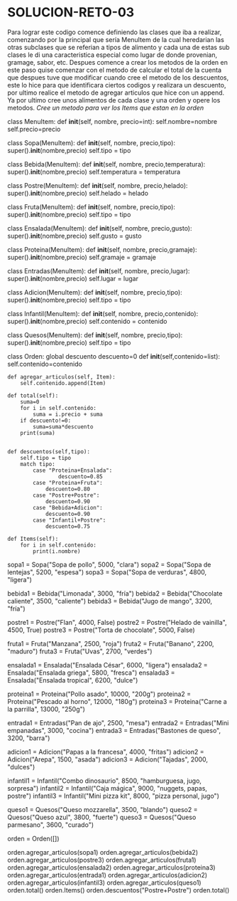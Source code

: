 # SOLUCION-RETO-03
Para lograr este codigo comence definiendo las clases que iba a realizar, comenzando por la principal que sería MenuItem de la cual heredarian las otras subclases que se referian a tipos de alimento y cada una de estas sub clases le di una caracteristica especial como lugar de donde provenian, gramage, sabor, etc. Despues comence a crear los metodos de la orden en este paso quise comenzar con el metodo de calcular el total de la cuenta que despues tuve que modificar cuando cree el metodo de los descuentos, este lo hice para que identificara ciertos codigos y realizara un descuento, por ultimo realice el metodo de agregar articulos que hice con un append. Ya por ultimo cree unos alimentos de cada clase y una orden y opere los metodos. 
_Cree un metodo para ver los Items que estan en la orden_


class MenuItem:
     def __init__(self, nombre, precio=int):
          self.nombre=nombre
          self.precio=precio

class Sopa(MenuItem):
     def __init__(self, nombre, precio,tipo):
        super().__init__(nombre,precio)
        self.tipo = tipo

class Bebida(MenuItem):
     def __init__(self, nombre, precio,temperatura):
        super().__init__(nombre,precio)
        self.temperatura = temperatura

class Postre(MenuItem):
     def __init__(self, nombre, precio,helado):
        super().__init__(nombre,precio)
        self.helado = helado

class Fruta(MenuItem):
     def __init__(self, nombre, precio,tipo):
        super().__init__(nombre,precio)
        self.tipo = tipo

class Ensalada(MenuItem):
     def __init__(self, nombre, precio,gusto):
        super().__init__(nombre,precio)
        self.gusto = gusto

class Proteina(MenuItem):
     def __init__(self, nombre, precio,gramaje):
        super().__init__(nombre,precio)
        self.gramaje = gramaje

class Entradas(MenuItem):
     def __init__(self, nombre, precio,lugar):
        super().__init__(nombre,precio)
        self.lugar = lugar

class Adicion(MenuItem):
     def __init__(self, nombre, precio,tipo):
        super().__init__(nombre,precio)
        self.tipo = tipo

class Infantil(MenuItem):
     def __init__(self, nombre, precio,contenido):
        super().__init__(nombre,precio)
        self.contenido = contenido
  

class Quesos(MenuItem):
     def __init__(self, nombre, precio,tipo):
        super().__init__(nombre,precio)
        self.tipo = tipo


class Orden:
    global descuento
    descuento=0
    def __init__(self,contenido=list):
     self.contenido=contenido

    def agregar_articulos(self, Item):
        self.contenido.append(Item)

    def total(self):
        suma=0
        for i in self.contenido:
            suma = i.precio + suma
        if descuento!=0:
            suma=suma*descuento
        print(suma)
            

    def descuentos(self,tipo):
        self.tipo = tipo
        match tipo:
            case "Proteina+Ensalada":
                    descuento=0.85
            case "Proteina+Fruta":
                descuento=0.80
            case "Postre+Postre":
                descuento=0.90
            case "Bebida+Adicion":
                descuento=0.90
            case "Infantil+Postre":
                descuento=0.75

    def Items(self):
        for i in self.contenido:
            print(i.nombre)

sopa1 = Sopa("Sopa de pollo", 5000, "clara")
sopa2 = Sopa("Sopa de lentejas", 5200, "espesa")
sopa3 = Sopa("Sopa de verduras", 4800, "ligera")

bebida1 = Bebida("Limonada", 3000, "fría")
bebida2 = Bebida("Chocolate caliente", 3500, "caliente")
bebida3 = Bebida("Jugo de mango", 3200, "fría")

postre1 = Postre("Flan", 4000, False)
postre2 = Postre("Helado de vainilla", 4500, True)
postre3 = Postre("Torta de chocolate", 5000, False)

fruta1 = Fruta("Manzana", 2500, "roja")
fruta2 = Fruta("Banano", 2200, "maduro")
fruta3 = Fruta("Uvas", 2700, "verdes")

ensalada1 = Ensalada("Ensalada César", 6000, "ligera")
ensalada2 = Ensalada("Ensalada griega", 5800, "fresca")
ensalada3 = Ensalada("Ensalada tropical", 6200, "dulce")

proteina1 = Proteina("Pollo asado", 10000, "200g")
proteina2 = Proteina("Pescado al horno", 12000, "180g")
proteina3 = Proteina("Carne a la parrilla", 13000, "250g")

entrada1 = Entradas("Pan de ajo", 2500, "mesa")
entrada2 = Entradas("Mini empanadas", 3000, "cocina")
entrada3 = Entradas("Bastones de queso", 3200, "barra")

adicion1 = Adicion("Papas a la francesa", 4000, "fritas")
adicion2 = Adicion("Arepa", 1500, "asada")
adicion3 = Adicion("Tajadas", 2000, "dulces")

infantil1 = Infantil("Combo dinosaurio", 8500, "hamburguesa, jugo, sorpresa")
infantil2 = Infantil("Caja mágica", 9000, "nuggets, papas, postre")
infantil3 = Infantil("Mini pizza kit", 8000, "pizza personal, jugo")

queso1 = Quesos("Queso mozzarella", 3500, "blando")
queso2 = Quesos("Queso azul", 3800, "fuerte")
queso3 = Quesos("Queso parmesano", 3600, "curado")

orden = Orden([])

orden.agregar_articulos(sopa1)
orden.agregar_articulos(bebida2)
orden.agregar_articulos(postre3)
orden.agregar_articulos(fruta1)
orden.agregar_articulos(ensalada2)
orden.agregar_articulos(proteina3)
orden.agregar_articulos(entrada1)
orden.agregar_articulos(adicion2)
orden.agregar_articulos(infantil3)
orden.agregar_articulos(queso1)
orden.total()
orden.Items()
orden.descuentos("Postre+Postre")
orden.total()
